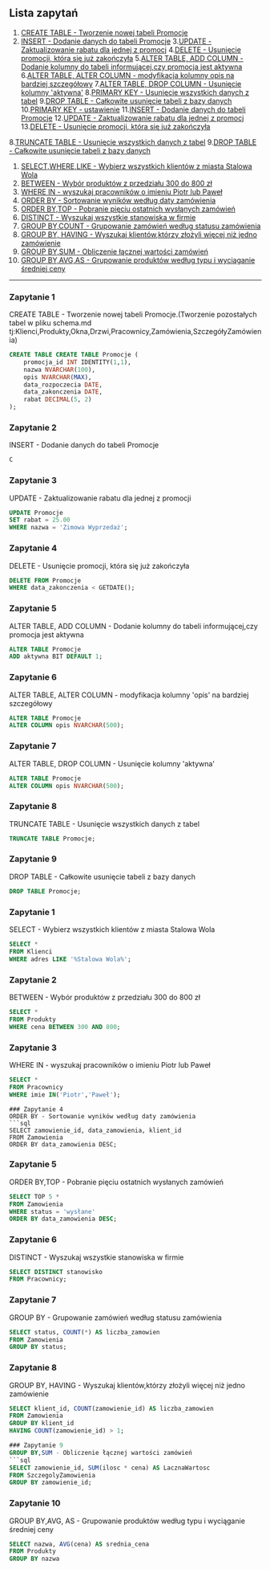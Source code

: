 ## Lista zapytań
1. [CREATE TABLE - Tworzenie nowej tabeli Promocje](#zapytanie-1)
2. [INSERT - Dodanie danych do tabeli Promocje](#zapytanie-2)
3.[UPDATE - Zaktualizowanie rabatu dla jednej z promocj](#zapytanie-3)
4.[DELETE - Usunięcie promocji, która się już zakończyła](#zapytanie-4)
5.[ALTER TABLE, ADD COLUMN - Dodanie kolumny do tabeli informującej,czy promocja jest aktywna](#zapytanie-5)
6.[ALTER TABLE, ALTER COLUMN - modyfikacja kolumny opis na bardziej szczegółowy](#zapytanie-6)
7.[ALTER TABLE, DROP COLUMN - Usunięcie kolumny 'aktywna'](#zapytanie-7)
8.[PRIMARY KEY - Usunięcie wszystkich danych z tabel](#zapytanie-8)
9.[DROP TABLE - Całkowite usunięcie tabeli z bazy danych](#zapytanie-8)
10.[PRIMARY KEY - ustawienie](#zapytanie-1)
11.[INSERT - Dodanie danych do tabeli Promocje](#zapytanie-2)
12.[UPDATE - Zaktualizowanie rabatu dla jednej z promocj](#zapytanie-3)
13.[DELETE - Usunięcie promocji, która się już zakończyła](#zapytanie-4)

8.[TRUNCATE TABLE - Usunięcie wszystkich danych z tabel](#zapytanie-8)
9.[DROP TABLE - Całkowite usunięcie tabeli z bazy danych](#zapytanie-8)
1. [SELECT,WHERE,LIKE - Wybierz wszystkich klientów z miasta Stalowa Wola](#zapytanie-1)
2. [BETWEEN - Wybór produktów z przedziału 300 do 800 zł](#zapytanie-2)
3. [WHERE IN - wyszukaj pracowników o imieniu Piotr lub Paweł](#zapytanie-3)
4. [ORDER BY - Sortowanie wyników według daty zamówienia](#zapytanie-4)
5. [ORDER BY,TOP - Pobranie pięciu ostatnich wysłąnych zamówień](#zapytanie-5)
6. [DISTINCT - Wyszukaj wszystkie stanowiska w firmie](#zapytanie-6)
7. [GROUP BY,COUNT - Grupowanie zamówień według statusu zamówienia](#zapytanie-7)
8. [GROUP BY, HAVING - Wyszukaj klientów,którzy złożyli więcej niż jedno zamówienie](#zapytanie-8)
9. [GROUP BY,SUM - Obliczenie łącznej wartości zamówień](#zapytanie-9)
10. [GROUP BY,AVG,AS - Grupowanie produktów według typu i wyciąganie średniej ceny](#zapytanie-10)


---
### Zapytanie 1  
CREATE TABLE - Tworzenie nowej tabeli Promocje.(Tworzenie pozostałych tabel w pliku schema.md tj:Klienci,Produkty,Okna,Drzwi,Pracownicy,Zamówienia,SzczegółyZamówienia)

```sql
CREATE TABLE CREATE TABLE Promocje (
    promocja_id INT IDENTITY(1,1),
    nazwa NVARCHAR(100),
    opis NVARCHAR(MAX),
    data_rozpoczecia DATE,
    data_zakonczenia DATE,
    rabat DECIMAL(5, 2)
);


```
### Zapytanie 2 
INSERT - Dodanie danych do tabeli Promocje
```sql
C

```
### Zapytanie 3 
UPDATE - Zaktualizowanie rabatu dla jednej z promocji
```sql
UPDATE Promocje
SET rabat = 25.00
WHERE nazwa = 'Zimowa Wyprzedaż';
```
### Zapytanie 4 
DELETE - Usunięcie promocji, która się już zakończyła
```sql
DELETE FROM Promocje
WHERE data_zakonczenia < GETDATE();
```
### Zapytanie 5
ALTER TABLE, ADD COLUMN - Dodanie kolumny do tabeli informującej,czy promocja jest aktywna
```sql
ALTER TABLE Promocje
ADD aktywna BIT DEFAULT 1;

```
### Zapytanie 6
ALTER TABLE, ALTER COLUMN - modyfikacja kolumny 'opis' na bardziej szczegółowy
```sql
ALTER TABLE Promocje
ALTER COLUMN opis NVARCHAR(500);
```
### Zapytanie 7
ALTER TABLE, DROP COLUMN - Usunięcie kolumny 'aktywna'
```sql
ALTER TABLE Promocje
ALTER COLUMN opis NVARCHAR(500);
```

### Zapytanie 8
TRUNCATE TABLE - Usunięcie wszystkich danych z tabel
```sql
TRUNCATE TABLE Promocje;
```
### Zapytanie 9
DROP TABLE - Całkowite usunięcie tabeli z bazy danych
```sql
DROP TABLE Promocje;
```




### Zapytanie 1  
SELECT - Wybierz wszystkich klientów z miasta Stalowa Wola
```sql
SELECT *
FROM Klienci
WHERE adres LIKE '%Stalowa Wola%';
```
### Zapytanie 2 
BETWEEN - Wybór produktów z przedziału 300 do 800 zł
```sql
SELECT *
FROM Produkty
WHERE cena BETWEEN 300 AND 800;
```
### Zapytanie 3
WHERE IN - wyszukaj pracowników o imieniu Piotr lub Paweł
```sql
SELECT *
FROM Pracownicy
WHERE imie IN('Piotr','Paweł');
```
```
### Zapytanie 4
ORDER BY - Sortowanie wyników według daty zamówienia
```sql
SELECT zamowienie_id, data_zamowienia, klient_id
FROM Zamowienia
ORDER BY data_zamowienia DESC;
```
### Zapytanie 5
ORDER BY,TOP - Pobranie pięciu ostatnich wysłanych zamówień
```sql
SELECT TOP 5 *
FROM Zamowienia
WHERE status = 'wysłane'
ORDER BY data_zamowienia DESC;
```
### Zapytanie 6
DISTINCT - Wyszukaj wszystkie stanowiska w firmie
```sql
SELECT DISTINCT stanowisko
FROM Pracownicy;
```
### Zapytanie 7
GROUP BY - Grupowanie zamówień według statusu zamówienia
```sql
SELECT status, COUNT(*) AS liczba_zamowien
FROM Zamowienia
GROUP BY status;
```

### Zapytanie 8
GROUP BY, HAVING - Wyszukaj klientów,którzy złożyli więcej niż jedno zamówienie
```sql
SELECT klient_id, COUNT(zamowienie_id) AS liczba_zamowien
FROM Zamowienia
GROUP BY klient_id
HAVING COUNT(zamowienie_id) > 1;

### Zapytanie 9
GROUP BY,SUM - Obliczenie łącznej wartości zamówień
```sql
SELECT zamowienie_id, SUM(ilosc * cena) AS LacznaWartosc
FROM SzczegolyZamowienia
GROUP BY zamowienie_id;

```
### Zapytanie 10
GROUP BY,AVG, AS - Grupowanie produktów według typu i wyciąganie średniej ceny 
```sql
SELECT nazwa, AVG(cena) AS srednia_cena
FROM Produkty
GROUP BY nazwa

```
